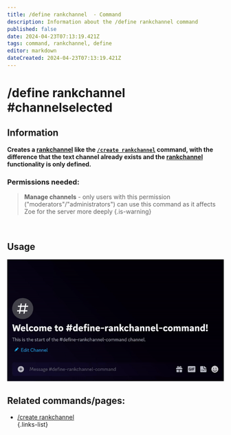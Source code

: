 ```yaml
---
title: /define rankchannel  - Command
description: Information about the /define rankchannel command
published: false
date: 2024-04-23T07:13:19.421Z
tags: command, rankchannel, define
editor: markdown
dateCreated: 2024-04-23T07:13:19.421Z
---
```


# /define rankchannel #channelselected
## Information
**Creates a [rankchannel](/en/features/rankChannel) like the [`/create rankchannel`](/en/commands/create/rankChannel) command, with the difference that the text channel already exists and the [rankchannel](/en/features/rankChannel) functionality is only defined.**
<br>

### Permissions needed:
>**Manage channels** - only users with this permission ("moderators"/"administrators") can use this command as it affects Zoe for the server more deeply {.is-warning}

<br>

## Usage
![](/new_define_rankchannel.gif)
<br>
 
## Related commands/pages:
- [/create rankchannel](/en/commands/create/rankChannel/)  
{.links-list}